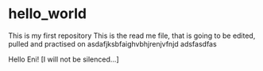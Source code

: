 # hello_world
This is my first repository
This is the read me file, that is going to be edited, pulled and practised on
asdafjksbfaighvbhjrenjvfnjd
adsfasdfas

Hello Eni! [I will not be silenced...]